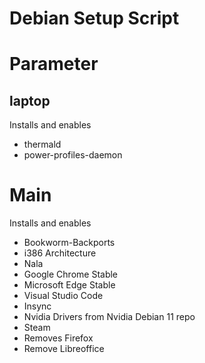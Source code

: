 # Debian Setup Script
# Parameter
## laptop

Installs and enables

* thermald
* power-profiles-daemon
# Main

Installs and enables

* Bookworm-Backports
* i386 Architecture
* Nala
* Google Chrome Stable
* Microsoft Edge Stable
* Visual Studio Code
* Insync
* Nvidia Drivers from Nvidia Debian 11 repo
* Steam
* Removes Firefox
* Remove Libreoffice
